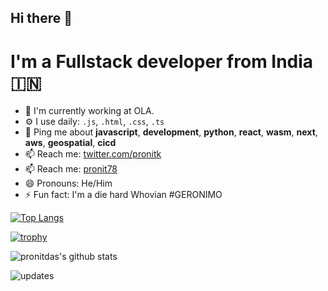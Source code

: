 ## Hi there 👋

# I'm a Fullstack developer from India 🇮🇳

- 🏢 I'm currently working at OLA.
- ⚙️ I use daily: `.js`, `.html`, `.css`, `.ts`
- 💬 Ping me about **javascript**, **development**, **python**, **react**, **wasm**, **next**, **aws**, **geospatial**, **cicd**
- 📫 Reach me: [twitter.com/pronitk](https://twitter.com/pronitk)
- 📫 Reach me: [pronit78](https://www.instagram.com/pronit78)
- 😄 Pronouns: He/Him
- ⚡️ Fun fact: I'm a die hard Whovian #GERONIMO

[![Top Langs](https://github-readme-stats.vercel.app/api/top-langs/?username=pronitdas)](https://github.com/pronitdas/github-readme-stats)

[![trophy](https://github-profile-trophy.vercel.app/?username=pronitdas&theme=onedark)](https://github.com/pronitdas/github-profile-trophy)

![pronitdas's github stats](https://github-readme-stats.vercel.app/api?username=pronitdas&show_icons=true&count_private=true&theme=synthwave)


![updates](https://metrics.lecoq.io/pronitdas)
